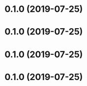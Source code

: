<a name="0.1.0"></a>
# 0.1.0 (2019-07-25)



<a name="0.1.0"></a>
# 0.1.0 (2019-07-25)



<a name="0.1.0"></a>
# 0.1.0 (2019-07-25)



<a name="0.1.0"></a>
# 0.1.0 (2019-07-25)



